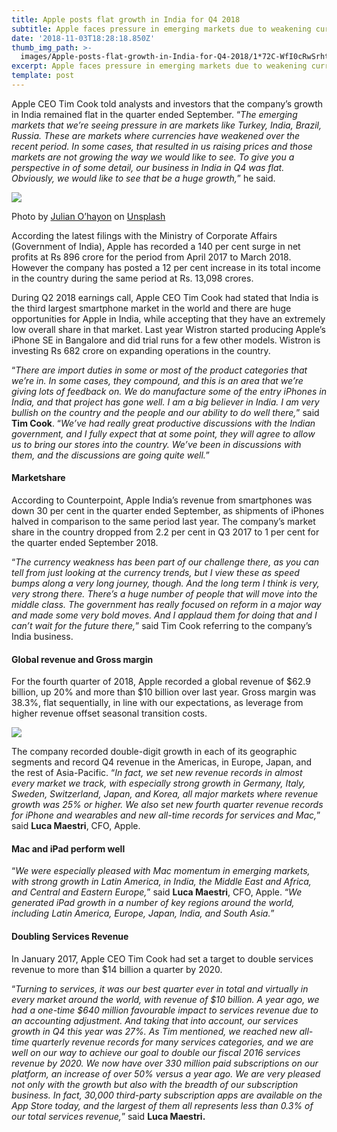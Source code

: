 ```yaml
---
title: Apple posts flat growth in India for Q4 2018
subtitle: Apple faces pressure in emerging markets due to weakening currencies
date: '2018-11-03T18:28:18.850Z'
thumb_img_path: >-
  images/Apple-posts-flat-growth-in-India-for-Q4-2018/1*72C-WfI0cRwSrhtn52juxg.jpeg
excerpt: Apple faces pressure in emerging markets due to weakening currencies
template: post
---
```

Apple CEO Tim Cook told analysts and investors that the company’s growth in India remained flat in the quarter ended September. “*The emerging markets that we’re seeing pressure in are markets like Turkey, India, Brazil, Russia. These are markets where currencies have weakened over the recent period. In some cases, that resulted in us raising prices and those markets are not growing the way we would like to see. To give you a perspective in of some detail, our business in India in Q4 was flat. Obviously, we would like to see that be a huge growth,*” he said.

![](/images/Apple-posts-flat-growth-in-India-for-Q4-2018/1*72C-WfI0cRwSrhtn52juxg.jpeg)

<figcaption>Photo by <a href="https://unsplash.com/photos/Bs-zngH79Ds?utm_source=unsplash&amp;utm_medium=referral&amp;utm_content=creditCopyText" data-href="https://unsplash.com/photos/Bs-zngH79Ds?utm_source=unsplash&amp;utm_medium=referral&amp;utm_content=creditCopyText" class="markup--anchor markup--figure-anchor" rel="noopener" target="_blank">Julian O’hayon</a> on&nbsp;<a href="https://unsplash.com/search/photos/apple?utm_source=unsplash&amp;utm_medium=referral&amp;utm_content=creditCopyText" data-href="https://unsplash.com/search/photos/apple?utm_source=unsplash&amp;utm_medium=referral&amp;utm_content=creditCopyText" class="markup--anchor markup--figure-anchor" rel="noopener" target="_blank">Unsplash</a></figcaption>

According the latest filings with the Ministry of Corporate Affairs (Government of India), Apple has recorded a 140 per cent surge in net profits at Rs 896 crore for the period from April 2017 to March 2018. However the company has posted a 12 per cent increase in its total income in the country during the same period at Rs. 13,098 crores.

During Q2 2018 earnings call, Apple CEO Tim Cook had stated that India is the third largest smartphone market in the world and there are huge opportunities for Apple in India, while accepting that they have an extremely low overall share in that market. Last year Wistron started producing Apple’s iPhone SE in Bangalore and did trial runs for a few other models. Wistron is investing Rs 682 crore on expanding operations in the country.

“*There are import duties in some or most of the product categories that we’re in. In some cases, they compound, and this is an area that we’re giving lots of feedback on. We do manufacture some of the entry iPhones in India, and that project has gone well. I am a big believer in India. I am very bullish on the country and the people and our ability to do well there,*” said **Tim Cook**. “*We’ve had really great productive discussions with the Indian government, and I fully expect that at some point, they will agree to allow us to bring our stores into the country. We’ve been in discussions with them, and the discussions are going quite well.*”

#### Marketshare

According to Counterpoint, Apple India’s revenue from smartphones was down 30 per cent in the quarter ended September, as shipments of iPhones halved in comparison to the same period last year. The company’s market share in the country dropped from 2.2 per cent in Q3 2017 to 1 per cent for the quarter ended September 2018.

“*The currency weakness has been part of our challenge there, as you can tell from just looking at the currency trends, but I view these as speed bumps along a very long journey, though. And the long term I think is very, very strong there. There’s a huge number of people that will move into the middle class. The government has really focused on reform in a major way and made some very bold moves. And I applaud them for doing that and I can’t wait for the future there,*” said Tim Cook referring to the company’s India business.

#### Global revenue and Gross margin

For the fourth quarter of 2018, Apple recorded a global revenue of $62.9 billion, up 20% and more than $10 billion over last year. Gross margin was 38.3%, flat sequentially, in line with our expectations, as leverage from higher revenue offset seasonal transition costs.

![](/images/Apple-posts-flat-growth-in-India-for-Q4-2018/1*pxfunlUvX3Y-SYbW0BX5nA.png)

The company recorded double-digit growth in each of its geographic segments and record Q4 revenue in the Americas, in Europe, Japan, and the rest of Asia-Pacific. “*In fact, we set new revenue records in almost every market we track, with especially strong growth in Germany, Italy, Sweden, Switzerland, Japan, and Korea, all major markets where revenue growth was 25% or higher. We also set new fourth quarter revenue records for iPhone and wearables and new all-time records for services and Mac,*” said **Luca Maestri**, CFO, Apple.

#### Mac and iPad perform well

“*We were especially pleased with Mac momentum in emerging markets, with strong growth in Latin America, in India, the Middle East and Africa, and Central and Eastern Europe,*” said **Luca Maestri**, CFO, Apple. “*We generated iPad growth in a number of key regions around the world, including Latin America, Europe, Japan, India, and South Asia.*”

#### Doubling Services Revenue

In January 2017, Apple CEO Tim Cook had set a target to double services revenue to more than $14 billion a quarter by 2020.

“*Turning to services, it was our best quarter ever in total and virtually in every market around the world, with revenue of $10 billion. A year ago, we had a one-time $640 million favourable impact to services revenue due to an accounting adjustment. And taking that into account, our services growth in Q4 this year was 27%. As Tim mentioned, we reached new all-time quarterly revenue records for many services categories, and we are well on our way to achieve our goal to double our fiscal 2016 services revenue by 2020. We now have over 330 million paid subscriptions on our platform, an increase of over 50% versus a year ago. We are very pleased not only with the growth but also with the breadth of our subscription business. In fact, 30,000 third-party subscription apps are available on the App Store today, and the largest of them all represents less than 0.3% of our total services revenue,*” said **Luca Maestri.**
